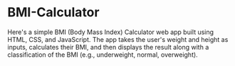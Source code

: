 # BMI-Calculator
Here's a simple BMI (Body Mass Index) Calculator web app built using HTML, CSS, and JavaScript. The app takes the user's weight and height as inputs, calculates their BMI, and then displays the result along with a classification of the BMI (e.g., underweight, normal, overweight).
